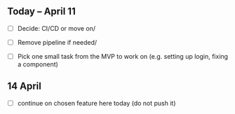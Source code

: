 ## Today – April 11

- [ ] Decide: CI/CD or move on/
- [ ] Remove pipeline if needed/
- [ ] Pick one small task from the MVP to work on (e.g. setting up login, fixing a component)



## 14 April

- [ ] continue on chosen feature here today (do not push it)
